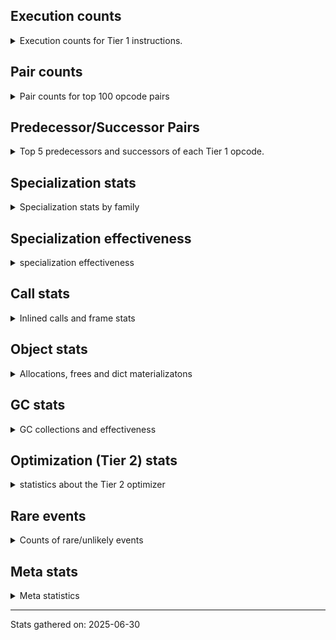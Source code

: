 ## Execution counts

<details>
<summary> Execution counts for Tier 1 instructions. </summary>


The "miss ratio" column shows the percentage of times the instruction
executed that it deoptimized. When this happens, the base unspecialized
instruction is not counted.

<table>
<thead>
<tr>
<th align="left">Name</th>
<th align="right">Base Count</th>
<th align="right">Head Count</th>
<th align="right">Change</th>
</tr>
</thead>
<tbody>
<tr>
<td align="left">TO_BOOL_INT</td>
<td align="right">3,579,009</td>
<td align="right">538,403</td>
<td align="right">-85.0%</td>
</tr>
<tr>
<td align="left">BINARY_OP</td>
<td align="right">562,785</td>
<td align="right">89,096</td>
<td align="right">-84.2%</td>
</tr>
<tr>
<td align="left">BINARY_OP_SUBSCR_STR_INT</td>
<td align="right">11,314,422</td>
<td align="right">1,963,794</td>
<td align="right">-82.6%</td>
</tr>
<tr>
<td align="left">EXTENDED_ARG</td>
<td align="right">8,202,285</td>
<td align="right">1,590,687</td>
<td align="right">-80.6%</td>
</tr>
<tr>
<td align="left">SWAP</td>
<td align="right">12,170,340</td>
<td align="right">2,391,680</td>
<td align="right">-80.3%</td>
</tr>
<tr>
<td align="left">TO_BOOL_STR</td>
<td align="right">7,620,741</td>
<td align="right">1,553,143</td>
<td align="right">-79.6%</td>
</tr>
<tr>
<td align="left">CALL_METHOD_DESCRIPTOR_FAST</td>
<td align="right">6,936,720</td>
<td align="right">1,427,427</td>
<td align="right">-79.4%</td>
</tr>
<tr>
<td align="left">COPY</td>
<td align="right">12,817,350</td>
<td align="right">2,715,106</td>
<td align="right">-78.8%</td>
</tr>
<tr>
<td align="left">BINARY_OP_ADD_INT</td>
<td align="right">13,066,977</td>
<td align="right">2,839,805</td>
<td align="right">-78.3%</td>
</tr>
<tr>
<td align="left">COMPARE_OP_INT</td>
<td align="right">13,607,391</td>
<td align="right">3,102,784</td>
<td align="right">-77.2%</td>
</tr>
<tr>
<td align="left">STORE_ATTR_SLOT</td>
<td align="right">39,043,217</td>
<td align="right">8,997,926</td>
<td align="right">-77.0%</td>
</tr>
<tr>
<td align="left">BINARY_OP_SUBTRACT_INT</td>
<td align="right">7,026,873</td>
<td align="right">1,666,503</td>
<td align="right">-76.3%</td>
</tr>
<tr>
<td align="left">CALL_PY_GENERAL</td>
<td align="right">7,485,183</td>
<td align="right">1,895,436</td>
<td align="right">-74.7%</td>
</tr>
<tr>
<td align="left">FOR_ITER</td>
<td align="right">6,431,994</td>
<td align="right">1,700,221</td>
<td align="right">-73.6%</td>
</tr>
<tr>
<td align="left">LOAD_ATTR_SLOT</td>
<td align="right">114,919,087</td>
<td align="right">31,508,887</td>
<td align="right">-72.6%</td>
</tr>
<tr>
<td align="left">LOAD_FAST_BORROW</td>
<td align="right">216,352,308</td>
<td align="right">64,345,225</td>
<td align="right">-70.3%</td>
</tr>
<tr>
<td align="left">LOAD_ATTR_NONDESCRIPTOR_NO_DICT</td>
<td align="right">10,138,443</td>
<td align="right">3,175,587</td>
<td align="right">-68.7%</td>
</tr>
<tr>
<td align="left">POP_TOP</td>
<td align="right">10,242,024</td>
<td align="right">3,273,969</td>
<td align="right">-68.0%</td>
</tr>
<tr>
<td align="left">TO_BOOL_BOOL</td>
<td align="right">11,064,383</td>
<td align="right">3,711,428</td>
<td align="right">-66.5%</td>
</tr>
<tr>
<td align="left">NOP</td>
<td align="right">4,570,089</td>
<td align="right">1,541,501</td>
<td align="right">-66.3%</td>
</tr>
<tr>
<td align="left">CALL_LIST_APPEND</td>
<td align="right">1,191,561</td>
<td align="right">402,587</td>
<td align="right">-66.2%</td>
</tr>
<tr>
<td align="left">POP_JUMP_IF_FALSE</td>
<td align="right">47,104,854</td>
<td align="right">16,033,503</td>
<td align="right">-66.0%</td>
</tr>
<tr>
<td align="left">UNPACK_SEQUENCE_TWO_TUPLE</td>
<td align="right">3,804,219</td>
<td align="right">1,306,335</td>
<td align="right">-65.7%</td>
</tr>
<tr>
<td align="left">STORE_FAST_STORE_FAST</td>
<td align="right">3,804,324</td>
<td align="right">1,306,440</td>
<td align="right">-65.7%</td>
</tr>
<tr>
<td align="left">LOAD_SMALL_INT</td>
<td align="right">12,702,828</td>
<td align="right">4,496,829</td>
<td align="right">-64.6%</td>
</tr>
<tr>
<td align="left">POP_JUMP_IF_TRUE</td>
<td align="right">19,901,769</td>
<td align="right">7,100,318</td>
<td align="right">-64.3%</td>
</tr>
<tr>
<td align="left">CALL_ISINSTANCE</td>
<td align="right">2,653,350</td>
<td align="right">956,933</td>
<td align="right">-63.9%</td>
</tr>
<tr>
<td align="left">COMPARE_OP</td>
<td align="right">9,370,277</td>
<td align="right">3,402,026</td>
<td align="right">-63.7%</td>
</tr>
<tr>
<td align="left">LOAD_ATTR_METHOD_NO_DICT</td>
<td align="right">31,686,198</td>
<td align="right">11,614,869</td>
<td align="right">-63.3%</td>
</tr>
<tr>
<td align="left">CONTAINS_OP_DICT</td>
<td align="right">6,463,493</td>
<td align="right">2,439,319</td>
<td align="right">-62.3%</td>
</tr>
<tr>
<td align="left">LOAD_ATTR</td>
<td align="right">10,547,080</td>
<td align="right">4,005,889</td>
<td align="right">-62.0%</td>
</tr>
<tr>
<td align="left">STORE_FAST</td>
<td align="right">21,569,097</td>
<td align="right">8,289,278</td>
<td align="right">-61.6%</td>
</tr>
<tr>
<td align="left">LOAD_GLOBAL_MODULE</td>
<td align="right">15,333,147</td>
<td align="right">6,018,323</td>
<td align="right">-60.7%</td>
</tr>
<tr>
<td align="left">TO_BOOL_ALWAYS_TRUE</td>
<td align="right">10,198,306</td>
<td align="right">4,008,643</td>
<td align="right">-60.7%</td>
</tr>
<tr>
<td align="left">LOAD_CONST</td>
<td align="right">23,268,618</td>
<td align="right">9,585,763</td>
<td align="right">-58.8%</td>
</tr>
<tr>
<td align="left">LOAD_FAST_BORROW_LOAD_FAST_BORROW</td>
<td align="right">13,820,901</td>
<td align="right">5,731,606</td>
<td align="right">-58.5%</td>
</tr>
<tr>
<td align="left">LOAD_GLOBAL_BUILTIN</td>
<td align="right">7,935,591</td>
<td align="right">3,454,918</td>
<td align="right">-56.5%</td>
</tr>
<tr>
<td align="left">RESUME_CHECK</td>
<td align="right">30,931,866</td>
<td align="right">13,473,085</td>
<td align="right">-56.4%</td>
</tr>
<tr>
<td align="left">LOAD_FAST</td>
<td align="right">4,578,348</td>
<td align="right">2,018,520</td>
<td align="right">-55.9%</td>
</tr>
<tr>
<td align="left">RETURN_VALUE</td>
<td align="right">31,499,202</td>
<td align="right">13,892,878</td>
<td align="right">-55.9%</td>
</tr>
<tr>
<td align="left">GET_ITER</td>
<td align="right">2,473,449</td>
<td align="right">1,100,689</td>
<td align="right">-55.5%</td>
</tr>
<tr>
<td align="left">CALL_METHOD_DESCRIPTOR_NOARGS</td>
<td align="right">2,956,428</td>
<td align="right">1,342,004</td>
<td align="right">-54.6%</td>
</tr>
<tr>
<td align="left">BINARY_OP_SUBSCR_DICT</td>
<td align="right">769,734</td>
<td align="right">353,359</td>
<td align="right">-54.1%</td>
</tr>
<tr>
<td align="left">TO_BOOL_LIST</td>
<td align="right">23,889</td>
<td align="right">11,381</td>
<td align="right">-52.4%</td>
</tr>
<tr>
<td align="left">COMPARE_OP_STR</td>
<td align="right">1,265,166</td>
<td align="right">609,969</td>
<td align="right">-51.8%</td>
</tr>
<tr>
<td align="left">LOAD_ATTR_NONDESCRIPTOR_WITH_VALUES</td>
<td align="right">1,197,598</td>
<td align="right">582,890</td>
<td align="right">-51.3%</td>
</tr>
<tr>
<td align="left">BINARY_OP_INPLACE_ADD_UNICODE</td>
<td align="right">630,588</td>
<td align="right">308,097</td>
<td align="right">-51.1%</td>
</tr>
<tr>
<td align="left">CALL_PY_EXACT_ARGS</td>
<td align="right">16,579,370</td>
<td align="right">8,143,457</td>
<td align="right">-50.9%</td>
</tr>
<tr>
<td align="left">BINARY_OP_ADD_FLOAT</td>
<td align="right">4,071</td>
<td align="right">2,023</td>
<td align="right">-50.3%</td>
</tr>
<tr>
<td align="left">BINARY_OP_SUBTRACT_FLOAT</td>
<td align="right">4,074</td>
<td align="right">2,026</td>
<td align="right">-50.3%</td>
</tr>
<tr>
<td align="left">STORE_SUBSCR_DICT</td>
<td align="right">4,074</td>
<td align="right">2,026</td>
<td align="right">-50.3%</td>
</tr>
<tr>
<td align="left">LOAD_ATTR_CLASS_WITH_METACLASS_CHECK</td>
<td align="right">20,391</td>
<td align="right">10,151</td>
<td align="right">-50.2%</td>
</tr>
<tr>
<td align="left">BINARY_OP_SUBSCR_GETITEM</td>
<td align="right">8,169</td>
<td align="right">4,073</td>
<td align="right">-50.1%</td>
</tr>
<tr>
<td align="left">POP_ITER</td>
<td align="right">1,912,503</td>
<td align="right">954,387</td>
<td align="right">-50.1%</td>
</tr>
<tr>
<td align="left">CALL_BOUND_METHOD_EXACT_ARGS</td>
<td align="right">537,069</td>
<td align="right">268,065</td>
<td align="right">-50.1%</td>
</tr>
<tr>
<td align="left">CALL_STR_1</td>
<td align="right">28,623</td>
<td align="right">14,287</td>
<td align="right">-50.1%</td>
</tr>
<tr>
<td align="left">CALL_BUILTIN_FAST</td>
<td align="right">16,359</td>
<td align="right">8,167</td>
<td align="right">-50.1%</td>
</tr>
<tr>
<td align="left">CALL_KW_PY</td>
<td align="right">384,531</td>
<td align="right">192,019</td>
<td align="right">-50.1%</td>
</tr>
<tr>
<td align="left">LOAD_ATTR_MODULE</td>
<td align="right">851,142</td>
<td align="right">425,156</td>
<td align="right">-50.0%</td>
</tr>
<tr>
<td align="left">CALL_BUILTIN_CLASS</td>
<td align="right">24,555</td>
<td align="right">12,266</td>
<td align="right">-50.0%</td>
</tr>
<tr>
<td align="left">FOR_ITER_LIST</td>
<td align="right">147,336</td>
<td align="right">73,608</td>
<td align="right">-50.0%</td>
</tr>
<tr>
<td align="left">CALL_KW_NON_PY</td>
<td align="right">257,859</td>
<td align="right">128,835</td>
<td align="right">-50.0%</td>
</tr>
<tr>
<td align="left">CALL_LEN</td>
<td align="right">630,441</td>
<td align="right">315,049</td>
<td align="right">-50.0%</td>
</tr>
<tr>
<td align="left">CALL_TYPE_1</td>
<td align="right">483,168</td>
<td align="right">241,504</td>
<td align="right">-50.0%</td>
</tr>
<tr>
<td align="left">LOAD_ATTR_PROPERTY</td>
<td align="right">1,494,570</td>
<td align="right">747,050</td>
<td align="right">-50.0%</td>
</tr>
<tr>
<td align="left">BINARY_OP_SUBSCR_LIST_INT</td>
<td align="right">1,732,335</td>
<td align="right">865,904</td>
<td align="right">-50.0%</td>
</tr>
<tr>
<td align="left">EXIT_INIT_CHECK</td>
<td align="right">565,089</td>
<td align="right">282,465</td>
<td align="right">-50.0%</td>
</tr>
<tr>
<td align="left">CALL_ALLOC_AND_ENTER_INIT</td>
<td align="right">565,089</td>
<td align="right">282,465</td>
<td align="right">-50.0%</td>
</tr>
<tr>
<td align="left">CALL_BUILTIN_FAST_WITH_KEYWORDS</td>
<td align="right">565,089</td>
<td align="right">282,465</td>
<td align="right">-50.0%</td>
</tr>
<tr>
<td align="left">CALL_BUILTIN_O</td>
<td align="right">2,743,650</td>
<td align="right">1,371,490</td>
<td align="right">-50.0%</td>
</tr>
<tr>
<td align="left">BINARY_SLICE</td>
<td align="right">1,429,155</td>
<td align="right">714,403</td>
<td align="right">-50.0%</td>
</tr>
<tr>
<td align="left">POP_JUMP_IF_NONE</td>
<td align="right">520,065</td>
<td align="right">259,969</td>
<td align="right">-50.0%</td>
</tr>
<tr>
<td align="left">BUILD_MAP</td>
<td align="right">421,785</td>
<td align="right">210,841</td>
<td align="right">-50.0%</td>
</tr>
<tr>
<td align="left">DICT_MERGE</td>
<td align="right">405,405</td>
<td align="right">202,653</td>
<td align="right">-50.0%</td>
</tr>
<tr>
<td align="left">UNARY_NOT</td>
<td align="right">24,570</td>
<td align="right">12,282</td>
<td align="right">-50.0%</td>
</tr>
<tr>
<td align="left">LOAD_FAST_CHECK</td>
<td align="right">24,570</td>
<td align="right">12,282</td>
<td align="right">-50.0%</td>
</tr>
<tr>
<td align="left">CHECK_EXC_MATCH</td>
<td align="right">12,285</td>
<td align="right">6,141</td>
<td align="right">-50.0%</td>
</tr>
<tr>
<td align="left">POP_EXCEPT</td>
<td align="right">12,285</td>
<td align="right">6,141</td>
<td align="right">-50.0%</td>
</tr>
<tr>
<td align="left">PUSH_EXC_INFO</td>
<td align="right">12,285</td>
<td align="right">6,141</td>
<td align="right">-50.0%</td>
</tr>
<tr>
<td align="left">DICT_UPDATE</td>
<td align="right">4,095</td>
<td align="right">2,047</td>
<td align="right">-50.0%</td>
</tr>
<tr>
<td align="left">INTERPRETER_EXIT</td>
<td align="right">3,882,207</td>
<td align="right">1,940,703</td>
<td align="right">-50.0%</td>
</tr>
<tr>
<td align="left">JUMP_FORWARD</td>
<td align="right">1,355,514</td>
<td align="right">677,625</td>
<td align="right">-50.0%</td>
</tr>
<tr>
<td align="left">TO_BOOL_NONE</td>
<td align="right">8,601,776</td>
<td align="right">4,300,065</td>
<td align="right">-50.0%</td>
</tr>
<tr>
<td align="left">LOAD_DEREF</td>
<td align="right">1,973,928</td>
<td align="right">986,790</td>
<td align="right">-50.0%</td>
</tr>
<tr>
<td align="left">LOAD_ATTR_INSTANCE_VALUE</td>
<td align="right">2,768,433</td>
<td align="right">1,383,981</td>
<td align="right">-50.0%</td>
</tr>
<tr>
<td align="left">LOAD_ATTR_METHOD_WITH_VALUES</td>
<td align="right">685,988</td>
<td align="right">342,945</td>
<td align="right">-50.0%</td>
</tr>
<tr>
<td align="left">POP_JUMP_IF_NOT_NONE</td>
<td align="right">638,889</td>
<td align="right">319,400</td>
<td align="right">-50.0%</td>
</tr>
<tr>
<td align="left">BUILD_LIST</td>
<td align="right">552,894</td>
<td align="right">276,413</td>
<td align="right">-50.0%</td>
</tr>
<tr>
<td align="left">BUILD_TUPLE</td>
<td align="right">1,064,838</td>
<td align="right">532,356</td>
<td align="right">-50.0%</td>
</tr>
<tr>
<td align="left">CONTAINS_OP_SET</td>
<td align="right">1,128,323</td>
<td align="right">564,099</td>
<td align="right">-50.0%</td>
</tr>
<tr>
<td align="left">MAKE_CELL</td>
<td align="right">335,859</td>
<td align="right">167,922</td>
<td align="right">-50.0%</td>
</tr>
<tr>
<td align="left">IS_OP</td>
<td align="right">241,674</td>
<td align="right">120,841</td>
<td align="right">-50.0%</td>
</tr>
<tr>
<td align="left">PUSH_NULL</td>
<td align="right">1,613,913</td>
<td align="right">806,994</td>
<td align="right">-50.0%</td>
</tr>
<tr>
<td align="left">CALL_FUNCTION_EX</td>
<td align="right">405,543</td>
<td align="right">202,789</td>
<td align="right">-50.0%</td>
</tr>
<tr>
<td align="left">STORE_DEREF</td>
<td align="right">69,684</td>
<td align="right">34,867</td>
<td align="right">-50.0%</td>
</tr>
<tr>
<td align="left">COPY_FREE_VARS</td>
<td align="right">32,829</td>
<td align="right">16,444</td>
<td align="right">-49.9%</td>
</tr>
<tr>
<td align="left">CALL_NON_PY_GENERAL</td>
<td align="right">12,366</td>
<td align="right">6,219</td>
<td align="right">-49.7%</td>
</tr>
<tr>
<td align="left">MAKE_FUNCTION</td>
<td align="right">8,259</td>
<td align="right">4,162</td>
<td align="right">-49.6%</td>
</tr>
<tr>
<td align="left">SET_FUNCTION_ATTRIBUTE</td>
<td align="right">8,259</td>
<td align="right">4,162</td>
<td align="right">-49.6%</td>
</tr>
<tr>
<td align="left">FOR_ITER_RANGE</td>
<td align="right">4,143</td>
<td align="right">2,094</td>
<td align="right">-49.5%</td>
</tr>
<tr>
<td align="left">CONTAINS_OP</td>
<td align="right">37,760</td>
<td align="right">19,286</td>
<td align="right">-48.9%</td>
</tr>
<tr>
<td align="left">CALL_BOUND_METHOD_GENERAL</td>
<td align="right">7,355</td>
<td align="right">4,160</td>
<td align="right">-43.4%</td>
</tr>
<tr>
<td align="left">TO_BOOL</td>
<td align="right">10,906</td>
<td align="right">8,836</td>
<td align="right">-19.0%</td>
</tr>
<tr>
<td align="left">BINARY_OP_SUBSCR_TUPLE_INT</td>
<td align="right">48</td>
<td align="right">47</td>
<td align="right">-2.1%</td>
</tr>
<tr>
<td align="left">CALL_METHOD_DESCRIPTOR_O</td>
<td align="right">48</td>
<td align="right">47</td>
<td align="right">-2.1%</td>
</tr>
<tr>
<td align="left">CALL_INTRINSIC_1</td>
<td align="right">69</td>
<td align="right">68</td>
<td align="right">-1.4%</td>
</tr>
<tr>
<td align="left">LIST_EXTEND</td>
<td align="right">69</td>
<td align="right">68</td>
<td align="right">-1.4%</td>
</tr>
<tr>
<td align="left">LOAD_FAST_LOAD_FAST</td>
<td align="right">69</td>
<td align="right">68</td>
<td align="right">-1.4%</td>
</tr>
<tr>
<td align="left">JUMP_BACKWARD_NO_JIT</td>
<td align="right">10,131,099</td>
<td align="right"></td>
<td align="right"></td>
</tr>
<tr>
<td align="left">CALL</td>
<td align="right">11,844</td>
<td align="right">11,844</td>
<td align="right">0.0%</td>
</tr>
<tr>
<td align="left">LOAD_GLOBAL</td>
<td align="right">7,014</td>
<td align="right">7,014</td>
<td align="right">0.0%</td>
</tr>
<tr>
<td align="left">RESUME</td>
<td align="right">2,247</td>
<td align="right">2,247</td>
<td align="right">0.0%</td>
</tr>
<tr>
<td align="left">STORE_ATTR</td>
<td align="right">1,806</td>
<td align="right">1,806</td>
<td align="right">0.0%</td>
</tr>
<tr>
<td align="left">CALL_KW</td>
<td align="right">1,050</td>
<td align="right">1,050</td>
<td align="right">0.0%</td>
</tr>
<tr>
<td align="left">JUMP_BACKWARD</td>
<td align="right">483</td>
<td align="right">483</td>
<td align="right">0.0%</td>
</tr>
<tr>
<td align="left">UNPACK_SEQUENCE</td>
<td align="right">210</td>
<td align="right">210</td>
<td align="right">0.0%</td>
</tr>
<tr>
<td align="left">STORE_SUBSCR</td>
<td align="right">42</td>
<td align="right">42</td>
<td align="right">0.0%</td>
</tr>
<tr>
<td align="left">JUMP_BACKWARD_JIT</td>
<td align="right"></td>
<td align="right">1,556,332</td>
<td align="right"></td>
</tr>
<tr>
<td align="left">ENTER_EXECUTOR</td>
<td align="right"></td>
<td align="right">1,416,730</td>
<td align="right"></td>
</tr>
<tr>
<td align="left">NOT_TAKEN</td>
<td align="right"></td>
<td align="right">118,860</td>
<td align="right"></td>
</tr>
</tbody>
</table>


</details>

## Pair counts

<details>
<summary> Pair counts for top 100 opcode pairs </summary>


Pairs of specialized operations that deoptimize and are then followed by
the corresponding unspecialized instruction are not counted as pairs.

Not included in comparative output.


</details>

## Predecessor/Successor Pairs

<details>
<summary> Top 5 predecessors and successors of each Tier 1 opcode. </summary>


This does not include the unspecialized instructions that occur after a
specialized instruction deoptimizes.

Not included in comparative output.


</details>

## Specialization stats

<details>
<summary> Specialization stats by family </summary>

### BINARY_OP

<details>
<summary> specialization stats for BINARY_OP family </summary>

<table>
<thead>
<tr>
<th align="left">Kind</th>
<th align="right">Base Count</th>
<th align="right">Base Ratio</th>
<th align="right">Head Count</th>
<th align="right">Head Ratio</th>
<th align="right">Change</th>
</tr>
</thead>
<tbody>
<tr>
<td align="left">
deferred
<details>
<summary>ⓘ</summary>

Lists the number of "deferred" (i.e. not specialized) instructions executed.
</details>
</td>
<td align="right">561,732</td>
<td align="right">1.5%</td>
<td align="right">88,150</td>
<td align="right">1.0%</td>
<td align="right">-84.3%</td>
</tr>
<tr>
<td align="left">
hit
<details>
<summary>ⓘ</summary>

Specialized instructions that complete.
</details>
</td>
<td align="right">36,264,542</td>
<td align="right">98.4%</td>
<td align="right">8,858,994</td>
<td align="right">98.9%</td>
<td align="right">-75.6%</td>
</tr>
<tr>
<td align="left">
miss
<details>
<summary>ⓘ</summary>

Specialized instructions that deopt.
</details>
</td>
<td align="right">12,565</td>
<td align="right">0.0%</td>
<td align="right">6,293</td>
<td align="right">0.1%</td>
<td align="right">-49.9%</td>
</tr>
</tbody>
</table>

<table>
<thead>
<tr>
<th align="left">Success</th>
<th align="right">Base Count</th>
<th align="right">Base Ratio</th>
<th align="right">Head Count</th>
<th align="right">Head Ratio</th>
<th align="right">Change</th>
</tr>
</thead>
<tbody>
<tr>
<td align="left">Failure</td>
<td align="right">339</td>
<td align="right">26.3%</td>
<td align="right">232</td>
<td align="right">22.0%</td>
<td align="right">-31.6%</td>
</tr>
<tr>
<td align="left">Success</td>
<td align="right">948</td>
<td align="right">73.7%</td>
<td align="right">821</td>
<td align="right">78.0%</td>
<td align="right">-13.4%</td>
</tr>
</tbody>
</table>

<table>
<thead>
<tr>
<th align="left">Failure kind</th>
<th align="right">Base Count</th>
<th align="right">Base Ratio</th>
<th align="right">Head Count</th>
<th align="right">Head Ratio</th>
<th align="right">Change</th>
</tr>
</thead>
<tbody>
<tr>
<td align="left">out of range</td>
<td align="right">338</td>
<td align="right">99.7%</td>
<td align="right">231</td>
<td align="right">99.6%</td>
<td align="right">-31.7%</td>
</tr>
<tr>
<td align="left">add different types</td>
<td align="right">1</td>
<td align="right">0.3%</td>
<td align="right">1</td>
<td align="right">0.4%</td>
<td align="right">0.0%</td>
</tr>
</tbody>
</table>


</details>

### BINARY_SLICE

<details>
<summary> specialization stats for BINARY_SLICE family </summary>

<table>
<thead>
<tr>
<th align="left">Kind</th>
<th align="right">Base Count</th>
<th align="right">Base Ratio</th>
<th align="right">Head Count</th>
<th align="right">Head Ratio</th>
<th align="right">Change</th>
</tr>
</thead>
<tbody>
<tr>
<td align="left">
deferred
<details>
<summary>ⓘ</summary>

Lists the number of "deferred" (i.e. not specialized) instructions executed.
</details>
</td>
<td align="right">1,429,155</td>
<td align="right">100.0%</td>
<td align="right">714,403</td>
<td align="right">100.0%</td>
<td align="right">-50.0%</td>
</tr>
</tbody>
</table>


</details>

### CALL

<details>
<summary> specialization stats for CALL family </summary>

<table>
<thead>
<tr>
<th align="left">Kind</th>
<th align="right">Base Count</th>
<th align="right">Base Ratio</th>
<th align="right">Head Count</th>
<th align="right">Head Ratio</th>
<th align="right">Change</th>
</tr>
</thead>
<tbody>
<tr>
<td align="left">
hit
<details>
<summary>ⓘ</summary>

Specialized instructions that complete.
</details>
</td>
<td align="right">35,666,387</td>
<td align="right">97.8%</td>
<td align="right">14,946,690</td>
<td align="right">97.4%</td>
<td align="right">-58.1%</td>
</tr>
<tr>
<td align="left">
miss
<details>
<summary>ⓘ</summary>

Specialized instructions that deopt.
</details>
</td>
<td align="right">774,740</td>
<td align="right">2.1%</td>
<td align="right">386,616</td>
<td align="right">2.5%</td>
<td align="right">-50.1%</td>
</tr>
<tr>
<td align="left">
deferred
<details>
<summary>ⓘ</summary>

Lists the number of "deferred" (i.e. not specialized) instructions executed.
</details>
</td>
<td align="right">766,075</td>
<td align="right">2.1%</td>
<td align="right">385,287</td>
<td align="right">2.5%</td>
<td align="right">-49.7%</td>
</tr>
</tbody>
</table>

<table>
<thead>
<tr>
<th align="left">Success</th>
<th align="right">Base Count</th>
<th align="right">Base Ratio</th>
<th align="right">Head Count</th>
<th align="right">Head Ratio</th>
<th align="right">Change</th>
</tr>
</thead>
<tbody>
<tr>
<td align="left">Success</td>
<td align="right">20,509</td>
<td align="right">100.0%</td>
<td align="right">13,173</td>
<td align="right">100.0%</td>
<td align="right">-35.8%</td>
</tr>
<tr>
<td align="left">Failure</td>
<td align="right">0</td>
<td align="right">0.0%</td>
<td align="right">0</td>
<td align="right">0.0%</td>
<td align="right"></td>
</tr>
</tbody>
</table>


</details>

### CALL_KW

<details>
<summary> specialization stats for CALL_KW family </summary>

<table>
<thead>
<tr>
<th align="left">Kind</th>
<th align="right">Base Count</th>
<th align="right">Base Ratio</th>
<th align="right">Head Count</th>
<th align="right">Head Ratio</th>
<th align="right">Change</th>
</tr>
</thead>
<tbody>
<tr>
<td align="left">
deferred
<details>
<summary>ⓘ</summary>

Lists the number of "deferred" (i.e. not specialized) instructions executed.
</details>
</td>
<td align="right">525</td>
<td align="right">50.0%</td>
<td align="right">525</td>
<td align="right">50.0%</td>
<td align="right">0.0%</td>
</tr>
</tbody>
</table>

<table>
<thead>
<tr>
<th align="left">Success</th>
<th align="right">Base Count</th>
<th align="right">Base Ratio</th>
<th align="right">Head Count</th>
<th align="right">Head Ratio</th>
<th align="right">Change</th>
</tr>
</thead>
<tbody>
<tr>
<td align="left">Success</td>
<td align="right">525</td>
<td align="right">100.0%</td>
<td align="right">525</td>
<td align="right">100.0%</td>
<td align="right">0.0%</td>
</tr>
<tr>
<td align="left">Failure</td>
<td align="right">0</td>
<td align="right">0.0%</td>
<td align="right">0</td>
<td align="right">0.0%</td>
<td align="right"></td>
</tr>
</tbody>
</table>


</details>

### COMPARE_OP

<details>
<summary> specialization stats for COMPARE_OP family </summary>

<table>
<thead>
<tr>
<th align="left">Kind</th>
<th align="right">Base Count</th>
<th align="right">Base Ratio</th>
<th align="right">Head Count</th>
<th align="right">Head Ratio</th>
<th align="right">Change</th>
</tr>
</thead>
<tbody>
<tr>
<td align="left">
hit
<details>
<summary>ⓘ</summary>

Specialized instructions that complete.
</details>
</td>
<td align="right">14,872,557</td>
<td align="right">61.3%</td>
<td align="right">3,712,753</td>
<td align="right">52.2%</td>
<td align="right">-75.0%</td>
</tr>
<tr>
<td align="left">
deferred
<details>
<summary>ⓘ</summary>

Lists the number of "deferred" (i.e. not specialized) instructions executed.
</details>
</td>
<td align="right">9,365,748</td>
<td align="right">38.6%</td>
<td align="right">3,398,970</td>
<td align="right">47.8%</td>
<td align="right">-63.7%</td>
</tr>
</tbody>
</table>

<table>
<thead>
<tr>
<th align="left">Success</th>
<th align="right">Base Count</th>
<th align="right">Base Ratio</th>
<th align="right">Head Count</th>
<th align="right">Head Ratio</th>
<th align="right">Change</th>
</tr>
</thead>
<tbody>
<tr>
<td align="left">Failure</td>
<td align="right">4,046</td>
<td align="right">89.3%</td>
<td align="right">2,573</td>
<td align="right">84.2%</td>
<td align="right">-36.4%</td>
</tr>
<tr>
<td align="left">Success</td>
<td align="right">483</td>
<td align="right">10.7%</td>
<td align="right">483</td>
<td align="right">15.8%</td>
<td align="right">0.0%</td>
</tr>
</tbody>
</table>

<table>
<thead>
<tr>
<th align="left">Failure kind</th>
<th align="right">Base Count</th>
<th align="right">Base Ratio</th>
<th align="right">Head Count</th>
<th align="right">Head Ratio</th>
<th align="right">Change</th>
</tr>
</thead>
<tbody>
<tr>
<td align="left">baseobject</td>
<td align="right">3,729</td>
<td align="right">92.2%</td>
<td align="right">2,320</td>
<td align="right">90.2%</td>
<td align="right">-37.8%</td>
</tr>
<tr>
<td align="left">different types</td>
<td align="right">317</td>
<td align="right">7.8%</td>
<td align="right">253</td>
<td align="right">9.8%</td>
<td align="right">-20.2%</td>
</tr>
</tbody>
</table>


</details>

### CONTAINS_OP

<details>
<summary> specialization stats for CONTAINS_OP family </summary>

<table>
<thead>
<tr>
<th align="left">Kind</th>
<th align="right">Base Count</th>
<th align="right">Base Ratio</th>
<th align="right">Head Count</th>
<th align="right">Head Ratio</th>
<th align="right">Change</th>
</tr>
</thead>
<tbody>
<tr>
<td align="left">
hit
<details>
<summary>ⓘ</summary>

Specialized instructions that complete.
</details>
</td>
<td align="right">6,940,955</td>
<td align="right">91.0%</td>
<td align="right">2,678,189</td>
<td align="right">88.6%</td>
<td align="right">-61.4%</td>
</tr>
<tr>
<td align="left">
miss
<details>
<summary>ⓘ</summary>

Specialized instructions that deopt.
</details>
</td>
<td align="right">650,861</td>
<td align="right">8.5%</td>
<td align="right">325,229</td>
<td align="right">10.8%</td>
<td align="right">-50.0%</td>
</tr>
<tr>
<td align="left">
deferred
<details>
<summary>ⓘ</summary>

Lists the number of "deferred" (i.e. not specialized) instructions executed.
</details>
</td>
<td align="right">37,149</td>
<td align="right">0.5%</td>
<td align="right">18,717</td>
<td align="right">0.6%</td>
<td align="right">-49.6%</td>
</tr>
</tbody>
</table>

<table>
<thead>
<tr>
<th align="left">Success</th>
<th align="right">Base Count</th>
<th align="right">Base Ratio</th>
<th align="right">Head Count</th>
<th align="right">Head Ratio</th>
<th align="right">Change</th>
</tr>
</thead>
<tbody>
<tr>
<td align="left">Success</td>
<td align="right">12,559</td>
<td align="right">97.5%</td>
<td align="right">6,415</td>
<td align="right">95.9%</td>
<td align="right">-48.9%</td>
</tr>
<tr>
<td align="left">Failure</td>
<td align="right">317</td>
<td align="right">2.5%</td>
<td align="right">275</td>
<td align="right">4.1%</td>
<td align="right">-13.2%</td>
</tr>
</tbody>
</table>

<table>
<thead>
<tr>
<th align="left">Failure kind</th>
<th align="right">Base Count</th>
<th align="right">Base Ratio</th>
<th align="right">Head Count</th>
<th align="right">Head Ratio</th>
<th align="right">Change</th>
</tr>
</thead>
<tbody>
<tr>
<td align="left">tuple</td>
<td align="right">127</td>
<td align="right">40.1%</td>
<td align="right">106</td>
<td align="right">38.5%</td>
<td align="right">-16.5%</td>
</tr>
<tr>
<td align="left">list</td>
<td align="right">190</td>
<td align="right">59.9%</td>
<td align="right">169</td>
<td align="right">61.5%</td>
<td align="right">-11.1%</td>
</tr>
</tbody>
</table>


</details>

### FOR_ITER

<details>
<summary> specialization stats for FOR_ITER family </summary>

<table>
<thead>
<tr>
<th align="left">Kind</th>
<th align="right">Base Count</th>
<th align="right">Base Ratio</th>
<th align="right">Head Count</th>
<th align="right">Head Ratio</th>
<th align="right">Change</th>
</tr>
</thead>
<tbody>
<tr>
<td align="left">
deferred
<details>
<summary>ⓘ</summary>

Lists the number of "deferred" (i.e. not specialized) instructions executed.
</details>
</td>
<td align="right">6,429,324</td>
<td align="right">97.7%</td>
<td align="right">1,698,705</td>
<td align="right">95.7%</td>
<td align="right">-73.6%</td>
</tr>
<tr>
<td align="left">
hit
<details>
<summary>ⓘ</summary>

Specialized instructions that complete.
</details>
</td>
<td align="right">151,479</td>
<td align="right">2.3%</td>
<td align="right">75,702</td>
<td align="right">4.3%</td>
<td align="right">-50.0%</td>
</tr>
</tbody>
</table>

<table>
<thead>
<tr>
<th align="left">Success</th>
<th align="right">Base Count</th>
<th align="right">Base Ratio</th>
<th align="right">Head Count</th>
<th align="right">Head Ratio</th>
<th align="right">Change</th>
</tr>
</thead>
<tbody>
<tr>
<td align="left">Failure</td>
<td align="right">2,565</td>
<td align="right">96.1%</td>
<td align="right">1,411</td>
<td align="right">93.1%</td>
<td align="right">-45.0%</td>
</tr>
<tr>
<td align="left">Success</td>
<td align="right">105</td>
<td align="right">3.9%</td>
<td align="right">105</td>
<td align="right">6.9%</td>
<td align="right">0.0%</td>
</tr>
</tbody>
</table>

<table>
<thead>
<tr>
<th align="left">Failure kind</th>
<th align="right">Base Count</th>
<th align="right">Base Ratio</th>
<th align="right">Head Count</th>
<th align="right">Head Ratio</th>
<th align="right">Change</th>
</tr>
</thead>
<tbody>
<tr>
<td align="left">dict items</td>
<td align="right">1,167</td>
<td align="right">45.5%</td>
<td align="right">569</td>
<td align="right">40.3%</td>
<td align="right">-51.2%</td>
</tr>
<tr>
<td align="left">dict keys</td>
<td align="right">487</td>
<td align="right">19.0%</td>
<td align="right">273</td>
<td align="right">19.3%</td>
<td align="right">-43.9%</td>
</tr>
<tr>
<td align="left">ascii string</td>
<td align="right">551</td>
<td align="right">21.5%</td>
<td align="right">316</td>
<td align="right">22.4%</td>
<td align="right">-42.6%</td>
</tr>
<tr>
<td align="left">enumerate</td>
<td align="right">338</td>
<td align="right">13.2%</td>
<td align="right">231</td>
<td align="right">16.4%</td>
<td align="right">-31.7%</td>
</tr>
<tr>
<td align="left">dict values</td>
<td align="right">22</td>
<td align="right">0.9%</td>
<td align="right">22</td>
<td align="right">1.6%</td>
<td align="right">0.0%</td>
</tr>
</tbody>
</table>


</details>

### GET_ITER

<details>
<summary> specialization stats for GET_ITER family </summary>

<table>
<thead>
<tr>
<th align="left">Failure kind</th>
<th align="right">Base Count</th>
<th align="right">Base Ratio</th>
<th align="right">Head Count</th>
<th align="right">Head Ratio</th>
<th align="right">Change</th>
</tr>
</thead>
<tbody>
<tr>
<td align="left">string</td>
<td align="right">1,003,275</td>
<td align="right">1,003,275 / 0 !!</td>
<td align="right">501,515</td>
<td align="right">501,515 / 0 !!</td>
<td align="right">-50.0%</td>
</tr>
<tr>
<td align="left">dict keys</td>
<td align="right">384,930</td>
<td align="right">384,930 / 0 !!</td>
<td align="right">192,418</td>
<td align="right">192,418 / 0 !!</td>
<td align="right">-50.0%</td>
</tr>
<tr>
<td align="left">list</td>
<td align="right">53,235</td>
<td align="right">53,235 / 0 !!</td>
<td align="right">26,611</td>
<td align="right">26,611 / 0 !!</td>
<td align="right">-50.0%</td>
</tr>
<tr>
<td align="left">enumerate</td>
<td align="right">4,095</td>
<td align="right">4,095 / 0 !!</td>
<td align="right">2,047</td>
<td align="right">2,047 / 0 !!</td>
<td align="right">-50.0%</td>
</tr>
<tr>
<td align="left">other</td>
<td align="right">1,027,914</td>
<td align="right">1,027,914 / 0 !!</td>
<td align="right">513,865</td>
<td align="right">513,865 / 0 !!</td>
<td align="right">-50.0%</td>
</tr>
</tbody>
</table>


</details>

### LOAD_ATTR

<details>
<summary> specialization stats for LOAD_ATTR family </summary>

<table>
<thead>
<tr>
<th align="left">Kind</th>
<th align="right">Base Count</th>
<th align="right">Base Ratio</th>
<th align="right">Head Count</th>
<th align="right">Head Ratio</th>
<th align="right">Change</th>
</tr>
</thead>
<tbody>
<tr>
<td align="left">
hit
<details>
<summary>ⓘ</summary>

Specialized instructions that complete.
</details>
</td>
<td align="right">161,194,306</td>
<td align="right">92.5%</td>
<td align="right">48,545,949</td>
<td align="right">90.2%</td>
<td align="right">-69.9%</td>
</tr>
<tr>
<td align="left">
deferred
<details>
<summary>ⓘ</summary>

Lists the number of "deferred" (i.e. not specialized) instructions executed.
</details>
</td>
<td align="right">10,517,268</td>
<td align="right">6.0%</td>
<td align="right">3,979,097</td>
<td align="right">7.4%</td>
<td align="right">-62.2%</td>
</tr>
<tr>
<td align="left">
miss
<details>
<summary>ⓘ</summary>

Specialized instructions that deopt.
</details>
</td>
<td align="right">2,567,544</td>
<td align="right">1.5%</td>
<td align="right">1,245,567</td>
<td align="right">2.3%</td>
<td align="right">-51.5%</td>
</tr>
</tbody>
</table>

<table>
<thead>
<tr>
<th align="left">Success</th>
<th align="right">Base Count</th>
<th align="right">Base Ratio</th>
<th align="right">Head Count</th>
<th align="right">Head Ratio</th>
<th align="right">Change</th>
</tr>
</thead>
<tbody>
<tr>
<td align="left">Success</td>
<td align="right">57,802</td>
<td align="right">73.9%</td>
<td align="right">32,883</td>
<td align="right">65.4%</td>
<td align="right">-43.1%</td>
</tr>
<tr>
<td align="left">Failure</td>
<td align="right">20,404</td>
<td align="right">26.1%</td>
<td align="right">17,384</td>
<td align="right">34.6%</td>
<td align="right">-14.8%</td>
</tr>
</tbody>
</table>

<table>
<thead>
<tr>
<th align="left">Failure kind</th>
<th align="right">Base Count</th>
<th align="right">Base Ratio</th>
<th align="right">Head Count</th>
<th align="right">Head Ratio</th>
<th align="right">Change</th>
</tr>
</thead>
<tbody>
<tr>
<td align="left">mutable class</td>
<td align="right">17,278</td>
<td align="right">84.7%</td>
<td align="right">14,657</td>
<td align="right">84.3%</td>
<td align="right">-15.2%</td>
</tr>
<tr>
<td align="left">class method obj</td>
<td align="right">443</td>
<td align="right">2.2%</td>
<td align="right">380</td>
<td align="right">2.2%</td>
<td align="right">-14.2%</td>
</tr>
<tr>
<td align="left">method</td>
<td align="right">2,661</td>
<td align="right">13.0%</td>
<td align="right">2,325</td>
<td align="right">13.4%</td>
<td align="right">-12.6%</td>
</tr>
</tbody>
</table>


</details>

### LOAD_GLOBAL

<details>
<summary> specialization stats for LOAD_GLOBAL family </summary>

<table>
<thead>
<tr>
<th align="left">Kind</th>
<th align="right">Base Count</th>
<th align="right">Base Ratio</th>
<th align="right">Head Count</th>
<th align="right">Head Ratio</th>
<th align="right">Change</th>
</tr>
</thead>
<tbody>
<tr>
<td align="left">
hit
<details>
<summary>ⓘ</summary>

Specialized instructions that complete.
</details>
</td>
<td align="right">23,264,286</td>
<td align="right">100.0%</td>
<td align="right">9,468,789</td>
<td align="right">99.9%</td>
<td align="right">-59.3%</td>
</tr>
<tr>
<td align="left">
deferred
<details>
<summary>ⓘ</summary>

Lists the number of "deferred" (i.e. not specialized) instructions executed.
</details>
</td>
<td align="right">3,507</td>
<td align="right">0.0%</td>
<td align="right">3,507</td>
<td align="right">0.0%</td>
<td align="right">0.0%</td>
</tr>
<tr>
<td align="left">
miss
<details>
<summary>ⓘ</summary>

Specialized instructions that deopt.
</details>
</td>
<td align="right">4,452</td>
<td align="right">0.0%</td>
<td align="right">4,452</td>
<td align="right">0.0%</td>
<td align="right">0.0%</td>
</tr>
</tbody>
</table>

<table>
<thead>
<tr>
<th align="left">Success</th>
<th align="right">Base Count</th>
<th align="right">Base Ratio</th>
<th align="right">Head Count</th>
<th align="right">Head Ratio</th>
<th align="right">Change</th>
</tr>
</thead>
<tbody>
<tr>
<td align="left">Success</td>
<td align="right">3,591</td>
<td align="right">100.0%</td>
<td align="right">3,591</td>
<td align="right">100.0%</td>
<td align="right">0.0%</td>
</tr>
<tr>
<td align="left">Failure</td>
<td align="right">0</td>
<td align="right">0.0%</td>
<td align="right">0</td>
<td align="right">0.0%</td>
<td align="right"></td>
</tr>
</tbody>
</table>


</details>

### STORE_ATTR

<details>
<summary> specialization stats for STORE_ATTR family </summary>

<table>
<thead>
<tr>
<th align="left">Kind</th>
<th align="right">Base Count</th>
<th align="right">Base Ratio</th>
<th align="right">Head Count</th>
<th align="right">Head Ratio</th>
<th align="right">Change</th>
</tr>
</thead>
<tbody>
<tr>
<td align="left">
hit
<details>
<summary>ⓘ</summary>

Specialized instructions that complete.
</details>
</td>
<td align="right">36,308,970</td>
<td align="right">93.0%</td>
<td align="right">7,702,689</td>
<td align="right">85.6%</td>
<td align="right">-78.8%</td>
</tr>
<tr>
<td align="left">
miss
<details>
<summary>ⓘ</summary>

Specialized instructions that deopt.
</details>
</td>
<td align="right">2,734,247</td>
<td align="right">7.0%</td>
<td align="right">1,295,237</td>
<td align="right">14.4%</td>
<td align="right">-52.6%</td>
</tr>
<tr>
<td align="left">
deferred
<details>
<summary>ⓘ</summary>

Lists the number of "deferred" (i.e. not specialized) instructions executed.
</details>
</td>
<td align="right">903</td>
<td align="right">0.0%</td>
<td align="right">903</td>
<td align="right">0.0%</td>
<td align="right">0.0%</td>
</tr>
</tbody>
</table>

<table>
<thead>
<tr>
<th align="left">Success</th>
<th align="right">Base Count</th>
<th align="right">Base Ratio</th>
<th align="right">Head Count</th>
<th align="right">Head Ratio</th>
<th align="right">Change</th>
</tr>
</thead>
<tbody>
<tr>
<td align="left">Success</td>
<td align="right">52,433</td>
<td align="right">100.0%</td>
<td align="right">25,326</td>
<td align="right">100.0%</td>
<td align="right">-51.7%</td>
</tr>
<tr>
<td align="left">Failure</td>
<td align="right">0</td>
<td align="right">0.0%</td>
<td align="right">0</td>
<td align="right">0.0%</td>
<td align="right"></td>
</tr>
</tbody>
</table>


</details>

### STORE_SUBSCR

<details>
<summary> specialization stats for STORE_SUBSCR family </summary>

<table>
<thead>
<tr>
<th align="left">Kind</th>
<th align="right">Base Count</th>
<th align="right">Base Ratio</th>
<th align="right">Head Count</th>
<th align="right">Head Ratio</th>
<th align="right">Change</th>
</tr>
</thead>
<tbody>
<tr>
<td align="left">
hit
<details>
<summary>ⓘ</summary>

Specialized instructions that complete.
</details>
</td>
<td align="right">4,074</td>
<td align="right">99.0%</td>
<td align="right">2,026</td>
<td align="right">98.0%</td>
<td align="right">-50.3%</td>
</tr>
<tr>
<td align="left">
deferred
<details>
<summary>ⓘ</summary>

Lists the number of "deferred" (i.e. not specialized) instructions executed.
</details>
</td>
<td align="right">21</td>
<td align="right">0.5%</td>
<td align="right">21</td>
<td align="right">1.0%</td>
<td align="right">0.0%</td>
</tr>
</tbody>
</table>

<table>
<thead>
<tr>
<th align="left">Success</th>
<th align="right">Base Count</th>
<th align="right">Base Ratio</th>
<th align="right">Head Count</th>
<th align="right">Head Ratio</th>
<th align="right">Change</th>
</tr>
</thead>
<tbody>
<tr>
<td align="left">Success</td>
<td align="right">21</td>
<td align="right">100.0%</td>
<td align="right">21</td>
<td align="right">100.0%</td>
<td align="right">0.0%</td>
</tr>
<tr>
<td align="left">Failure</td>
<td align="right">0</td>
<td align="right">0.0%</td>
<td align="right">0</td>
<td align="right">0.0%</td>
<td align="right"></td>
</tr>
</tbody>
</table>


</details>

### TO_BOOL

<details>
<summary> specialization stats for TO_BOOL family </summary>

<table>
<thead>
<tr>
<th align="left">Kind</th>
<th align="right">Base Count</th>
<th align="right">Base Ratio</th>
<th align="right">Head Count</th>
<th align="right">Head Ratio</th>
<th align="right">Change</th>
</tr>
</thead>
<tbody>
<tr>
<td align="left">
hit
<details>
<summary>ⓘ</summary>

Specialized instructions that complete.
</details>
</td>
<td align="right">29,668,568</td>
<td align="right">94.1%</td>
<td align="right">9,576,845</td>
<td align="right">92.3%</td>
<td align="right">-67.7%</td>
</tr>
<tr>
<td align="left">
miss
<details>
<summary>ⓘ</summary>

Specialized instructions that deopt.
</details>
</td>
<td align="right">1,865,788</td>
<td align="right">5.9%</td>
<td align="right">790,909</td>
<td align="right">7.6%</td>
<td align="right">-57.6%</td>
</tr>
<tr>
<td align="left">
deferred
<details>
<summary>ⓘ</summary>

Lists the number of "deferred" (i.e. not specialized) instructions executed.
</details>
</td>
<td align="right">7,461</td>
<td align="right">0.0%</td>
<td align="right">5,412</td>
<td align="right">0.1%</td>
<td align="right">-27.5%</td>
</tr>
</tbody>
</table>

<table>
<thead>
<tr>
<th align="left">Success</th>
<th align="right">Base Count</th>
<th align="right">Base Ratio</th>
<th align="right">Head Count</th>
<th align="right">Head Ratio</th>
<th align="right">Change</th>
</tr>
</thead>
<tbody>
<tr>
<td align="left">Success</td>
<td align="right">38,159</td>
<td align="right">99.6%</td>
<td align="right">17,869</td>
<td align="right">99.3%</td>
<td align="right">-53.2%</td>
</tr>
<tr>
<td align="left">Failure</td>
<td align="right">148</td>
<td align="right">0.4%</td>
<td align="right">127</td>
<td align="right">0.7%</td>
<td align="right">-14.2%</td>
</tr>
</tbody>
</table>

<table>
<thead>
<tr>
<th align="left">Failure kind</th>
<th align="right">Base Count</th>
<th align="right">Base Ratio</th>
<th align="right">Head Count</th>
<th align="right">Head Ratio</th>
<th align="right">Change</th>
</tr>
</thead>
<tbody>
<tr>
<td align="left">other</td>
<td align="right">127</td>
<td align="right">85.8%</td>
<td align="right">106</td>
<td align="right">83.5%</td>
<td align="right">-16.5%</td>
</tr>
<tr>
<td align="left">sequence</td>
<td align="right">21</td>
<td align="right">14.2%</td>
<td align="right">21</td>
<td align="right">16.5%</td>
<td align="right">0.0%</td>
</tr>
</tbody>
</table>


</details>

### UNPACK_SEQUENCE

<details>
<summary> specialization stats for UNPACK_SEQUENCE family </summary>

<table>
<thead>
<tr>
<th align="left">Kind</th>
<th align="right">Base Count</th>
<th align="right">Base Ratio</th>
<th align="right">Head Count</th>
<th align="right">Head Ratio</th>
<th align="right">Change</th>
</tr>
</thead>
<tbody>
<tr>
<td align="left">
hit
<details>
<summary>ⓘ</summary>

Specialized instructions that complete.
</details>
</td>
<td align="right">3,804,219</td>
<td align="right">100.0%</td>
<td align="right">1,306,335</td>
<td align="right">100.0%</td>
<td align="right">-65.7%</td>
</tr>
<tr>
<td align="left">
deferred
<details>
<summary>ⓘ</summary>

Lists the number of "deferred" (i.e. not specialized) instructions executed.
</details>
</td>
<td align="right">105</td>
<td align="right">0.0%</td>
<td align="right">105</td>
<td align="right">0.0%</td>
<td align="right">0.0%</td>
</tr>
</tbody>
</table>

<table>
<thead>
<tr>
<th align="left">Success</th>
<th align="right">Base Count</th>
<th align="right">Base Ratio</th>
<th align="right">Head Count</th>
<th align="right">Head Ratio</th>
<th align="right">Change</th>
</tr>
</thead>
<tbody>
<tr>
<td align="left">Success</td>
<td align="right">105</td>
<td align="right">100.0%</td>
<td align="right">105</td>
<td align="right">100.0%</td>
<td align="right">0.0%</td>
</tr>
<tr>
<td align="left">Failure</td>
<td align="right">0</td>
<td align="right">0.0%</td>
<td align="right">0</td>
<td align="right">0.0%</td>
<td align="right"></td>
</tr>
</tbody>
</table>


</details>


</details>

## Specialization effectiveness

<details>
<summary> specialization effectiveness </summary>


All entries are execution counts. Should add up to the total number of
Tier 1 instructions executed.

<table>
<thead>
<tr>
<th align="left">Instructions</th>
<th align="right">Base Count</th>
<th align="right">Base Ratio</th>
<th align="right">Head Count</th>
<th align="right">Head Ratio</th>
<th align="right">Change</th>
</tr>
</thead>
<tbody>
<tr>
<td align="left">
Specialized hits
<details>
<summary>ⓘ</summary>

Specialized instructions, e.g. `LOAD_ATTR_MODULE` that complete.
</details>
</td>
<td align="right">404,654,887</td>
<td align="right">44.8%</td>
<td align="right">126,761,541</td>
<td align="right">42.9%</td>
<td align="right">-68.7%</td>
</tr>
<tr>
<td align="left">
Basic
<details>
<summary>ⓘ</summary>

Instructions that are not and cannot be specialized, e.g. `LOAD_FAST`.
</details>
</td>
<td align="right">458,706,501</td>
<td align="right">50.8%</td>
<td align="right">153,898,644</td>
<td align="right">52.0%</td>
<td align="right">-66.4%</td>
</tr>
<tr>
<td align="left">
Not specialized
<details>
<summary>ⓘ</summary>

Instructions that could be specialized but aren't, e.g. `LOAD_ATTR`, `BINARY_SLICE`.
</details>
</td>
<td align="right">30,885,372</td>
<td align="right">3.4%</td>
<td align="right">11,062,412</td>
<td align="right">3.7%</td>
<td align="right">-64.2%</td>
</tr>
<tr>
<td align="left">
Specialized misses
<details>
<summary>ⓘ</summary>

Specialized instructions, e.g. `LOAD_ATTR_MODULE` that deopt.
</details>
</td>
<td align="right">8,610,237</td>
<td align="right">1.0%</td>
<td align="right">4,054,369</td>
<td align="right">1.4%</td>
<td align="right">-52.9%</td>
</tr>
</tbody>
</table>

### Deferred by instruction

<details>
<summary> Breakdown of deferred (not specialized) instruction counts by family </summary>

<table>
<thead>
<tr>
<th align="left">Name</th>
<th align="right">Base Count</th>
<th align="right">Base Ratio</th>
<th align="right">Head Count</th>
<th align="right">Head Ratio</th>
<th align="right">Change</th>
</tr>
</thead>
<tbody>
<tr>
<td align="left">BINARY_OP</td>
<td align="right">561,732</td>
<td align="right">1.9%</td>
<td align="right">88,150</td>
<td align="right">0.9%</td>
<td align="right">-84.3%</td>
</tr>
<tr>
<td align="left">FOR_ITER</td>
<td align="right">6,429,324</td>
<td align="right">22.1%</td>
<td align="right">1,698,705</td>
<td align="right">16.5%</td>
<td align="right">-73.6%</td>
</tr>
<tr>
<td align="left">COMPARE_OP</td>
<td align="right">9,365,748</td>
<td align="right">32.2%</td>
<td align="right">3,398,970</td>
<td align="right">33.0%</td>
<td align="right">-63.7%</td>
</tr>
<tr>
<td align="left">LOAD_ATTR</td>
<td align="right">10,517,268</td>
<td align="right">36.1%</td>
<td align="right">3,979,097</td>
<td align="right">38.7%</td>
<td align="right">-62.2%</td>
</tr>
<tr>
<td align="left">BINARY_SLICE</td>
<td align="right">1,429,155</td>
<td align="right">4.9%</td>
<td align="right">714,403</td>
<td align="right">6.9%</td>
<td align="right">-50.0%</td>
</tr>
<tr>
<td align="left">CALL</td>
<td align="right">766,075</td>
<td align="right">2.6%</td>
<td align="right">385,287</td>
<td align="right">3.7%</td>
<td align="right">-49.7%</td>
</tr>
<tr>
<td align="left">CONTAINS_OP</td>
<td align="right">37,149</td>
<td align="right">0.1%</td>
<td align="right">18,717</td>
<td align="right">0.2%</td>
<td align="right">-49.6%</td>
</tr>
<tr>
<td align="left">TO_BOOL</td>
<td align="right">7,461</td>
<td align="right">0.0%</td>
<td align="right">5,412</td>
<td align="right">0.1%</td>
<td align="right">-27.5%</td>
</tr>
<tr>
<td align="left">LOAD_GLOBAL</td>
<td align="right">3,507</td>
<td align="right">0.0%</td>
<td align="right">3,507</td>
<td align="right">0.0%</td>
<td align="right">0.0%</td>
</tr>
<tr>
<td align="left">STORE_ATTR</td>
<td align="right">903</td>
<td align="right">0.0%</td>
<td align="right">903</td>
<td align="right">0.0%</td>
<td align="right">0.0%</td>
</tr>
</tbody>
</table>


</details>

### Misses by instruction

<details>
<summary> Breakdown of misses (specialized deopts) instruction counts by family </summary>

<table>
<thead>
<tr>
<th align="left">Name</th>
<th align="right">Base Count</th>
<th align="right">Base Ratio</th>
<th align="right">Head Count</th>
<th align="right">Head Ratio</th>
<th align="right">Change</th>
</tr>
</thead>
<tbody>
<tr>
<td align="left">TO_BOOL_ALWAYS_TRUE</td>
<td align="right">644,558</td>
<td align="right">7.5%</td>
<td align="right">253,334</td>
<td align="right">6.2%</td>
<td align="right">-60.7%</td>
</tr>
<tr>
<td align="left">TO_BOOL_NONE</td>
<td align="right">923,312</td>
<td align="right">10.7%</td>
<td align="right">391,849</td>
<td align="right">9.7%</td>
<td align="right">-57.6%</td>
</tr>
<tr>
<td align="left">LOAD_ATTR_SLOT</td>
<td align="right">1,048,034</td>
<td align="right">12.2%</td>
<td align="right">486,978</td>
<td align="right">12.0%</td>
<td align="right">-53.5%</td>
</tr>
<tr>
<td align="left">STORE_ATTR_SLOT</td>
<td align="right">2,734,247</td>
<td align="right">31.8%</td>
<td align="right">1,295,237</td>
<td align="right">31.9%</td>
<td align="right">-52.6%</td>
</tr>
<tr>
<td align="left">CALL_PY_EXACT_ARGS</td>
<td align="right">390,547</td>
<td align="right">4.5%</td>
<td align="right">194,342</td>
<td align="right">4.8%</td>
<td align="right">-50.2%</td>
</tr>
<tr>
<td align="left">LOAD_ATTR_NONDESCRIPTOR_WITH_VALUES</td>
<td align="right">975,416</td>
<td align="right">11.3%</td>
<td align="right">485,865</td>
<td align="right">12.0%</td>
<td align="right">-50.2%</td>
</tr>
<tr>
<td align="left">CALL_BOUND_METHOD_EXACT_ARGS</td>
<td align="right">378,202</td>
<td align="right">4.4%</td>
<td align="right">188,882</td>
<td align="right">4.7%</td>
<td align="right">-50.1%</td>
</tr>
<tr>
<td align="left">CONTAINS_OP_DICT</td>
<td align="right">325,282</td>
<td align="right">3.8%</td>
<td align="right">162,466</td>
<td align="right">4.0%</td>
<td align="right">-50.1%</td>
</tr>
<tr>
<td align="left">CONTAINS_OP_SET</td>
<td align="right">325,579</td>
<td align="right">3.8%</td>
<td align="right">162,763</td>
<td align="right">4.0%</td>
<td align="right">-50.0%</td>
</tr>
<tr>
<td align="left">LOAD_ATTR_METHOD_WITH_VALUES</td>
<td align="right">543,359</td>
<td align="right">6.3%</td>
<td align="right">271,989</td>
<td align="right">6.7%</td>
<td align="right">-49.9%</td>
</tr>
</tbody>
</table>


</details>


</details>

## Call stats

<details>
<summary> Inlined calls and frame stats </summary>


This shows what fraction of calls to Python functions are inlined (i.e.
not having a call at the C level) and for those that are not, where the
call comes from.  The various categories overlap.

Also includes the count of frame objects created.

<table>
<thead>
<tr>
<th align="left"></th>
<th align="right">Base Count</th>
<th align="right">Base Ratio</th>
<th align="right">Head Count</th>
<th align="right">Head Ratio</th>
<th align="right">Change</th>
</tr>
</thead>
<tbody>
<tr>
<td align="left">Frame objects created</td>
<td align="right">12,285</td>
<td align="right">0.0%</td>
<td align="right">6,141</td>
<td align="right">0.0%</td>
<td align="right">-50.0%</td>
</tr>
<tr>
<td align="left">Calls to Python functions inlined</td>
<td align="right">27,051,837</td>
<td align="right">87.4%</td>
<td align="right">13,522,743</td>
<td align="right">87.4%</td>
<td align="right">-50.0%</td>
</tr>
<tr>
<td align="left">Frames pushed</td>
<td align="right">31,499,202</td>
<td align="right">101.8%</td>
<td align="right">15,745,979</td>
<td align="right">101.8%</td>
<td align="right">-50.0%</td>
</tr>
<tr>
<td align="left">Calls via PyEval_EvalFrame (api)</td>
<td align="right">2,743,755</td>
<td align="right">8.9%</td>
<td align="right">1,371,595</td>
<td align="right">8.9%</td>
<td align="right">-50.0%</td>
</tr>
<tr>
<td align="left">Calls via PyEval_EvalFrame (slot)</td>
<td align="right">450,471</td>
<td align="right">1.5%</td>
<td align="right">225,191</td>
<td align="right">1.5%</td>
<td align="right">-50.0%</td>
</tr>
<tr>
<td align="left">Calls to PyEval_EvalDefault</td>
<td align="right">3,882,276</td>
<td align="right">12.6%</td>
<td align="right">1,940,771</td>
<td align="right">12.6%</td>
<td align="right">-50.0%</td>
</tr>
<tr>
<td align="left">Calls via PyEval_EvalFrame (total)</td>
<td align="right">3,882,276</td>
<td align="right">12.6%</td>
<td align="right">1,940,771</td>
<td align="right">12.6%</td>
<td align="right">-50.0%</td>
</tr>
<tr>
<td align="left">Calls via PyEval_EvalFrame (vector)</td>
<td align="right">3,882,276</td>
<td align="right">12.6%</td>
<td align="right">1,940,771</td>
<td align="right">12.6%</td>
<td align="right">-50.0%</td>
</tr>
<tr>
<td align="left">Calls via PyEval_EvalFrame (function vectorcall)</td>
<td align="right">3,882,276</td>
<td align="right">12.6%</td>
<td align="right">1,940,771</td>
<td align="right">12.6%</td>
<td align="right">-50.0%</td>
</tr>
<tr>
<td align="left">Calls via PyEval_EvalFrame (function ex)</td>
<td align="right">69</td>
<td align="right">0.0%</td>
<td align="right">68</td>
<td align="right">0.0%</td>
<td align="right">-1.4%</td>
</tr>
<tr>
<td align="left">Calls via PyEval_EvalFrame (generator)</td>
<td align="right">0</td>
<td align="right">0.0%</td>
<td align="right">0</td>
<td align="right">0.0%</td>
<td align="right"></td>
</tr>
<tr>
<td align="left">Calls via PyEval_EvalFrame (legacy)</td>
<td align="right">0</td>
<td align="right">0.0%</td>
<td align="right">0</td>
<td align="right">0.0%</td>
<td align="right"></td>
</tr>
<tr>
<td align="left">Calls via PyEval_EvalFrame (build class)</td>
<td align="right">0</td>
<td align="right">0.0%</td>
<td align="right">0</td>
<td align="right">0.0%</td>
<td align="right"></td>
</tr>
<tr>
<td align="left">Calls via PyEval_EvalFrame (method)</td>
<td align="right">0</td>
<td align="right">0.0%</td>
<td align="right">0</td>
<td align="right">0.0%</td>
<td align="right"></td>
</tr>
</tbody>
</table>


</details>

## Object stats

<details>
<summary> Allocations, frees and dict materializatons </summary>


Below, "allocations" means "allocations that are not from a freelist".
Total allocations = "Allocations from freelist" + "Allocations".

"Inline values" is the number of values arrays inlined into objects.

The cache hit/miss numbers are for the MRO cache, split into dunder and
other names.

<table>
<thead>
<tr>
<th align="left"></th>
<th align="right">Base Count</th>
<th align="right">Base Ratio</th>
<th align="right">Head Count</th>
<th align="right">Head Ratio</th>
<th align="right">Change</th>
</tr>
</thead>
<tbody>
<tr>
<td align="left">Method cache misses</td>
<td align="right">333,900</td>
<td align="right"></td>
<td align="right">157,091</td>
<td align="right"></td>
<td align="right">-53.0%</td>
</tr>
<tr>
<td align="left">Mortal decrefs</td>
<td align="right">44,812,533</td>
<td align="right">12.0%</td>
<td align="right">22,150,948</td>
<td align="right">11.9%</td>
<td align="right">-50.6%</td>
</tr>
<tr>
<td align="left">Immortal decrefs</td>
<td align="right">54,617,106</td>
<td align="right">14.6%</td>
<td align="right">27,032,841</td>
<td align="right">14.5%</td>
<td align="right">-50.5%</td>
</tr>
<tr>
<td align="left">Mortal increfs</td>
<td align="right">54,315,570</td>
<td align="right">15.2%</td>
<td align="right">26,904,015</td>
<td align="right">15.1%</td>
<td align="right">-50.5%</td>
</tr>
<tr>
<td align="left">Frees</td>
<td align="right">11,835,257</td>
<td align="right"></td>
<td align="right">5,864,307</td>
<td align="right"></td>
<td align="right">-50.5%</td>
</tr>
<tr>
<td align="left">Method cache hits</td>
<td align="right">25,246,933</td>
<td align="right"></td>
<td align="right">12,544,431</td>
<td align="right"></td>
<td align="right">-50.3%</td>
</tr>
<tr>
<td align="left">Immortal increfs</td>
<td align="right">71,699,432</td>
<td align="right">20.1%</td>
<td align="right">35,653,991</td>
<td align="right">20.0%</td>
<td align="right">-50.3%</td>
</tr>
<tr>
<td align="left">Method cache dunder hits</td>
<td align="right">7,510,941</td>
<td align="right"></td>
<td align="right">3,737,767</td>
<td align="right"></td>
<td align="right">-50.2%</td>
</tr>
<tr>
<td align="left">Allocations to 512 bytes</td>
<td align="right">12,149,926</td>
<td align="right">38.8%</td>
<td align="right">6,071,967</td>
<td align="right">38.8%</td>
<td align="right">-50.0%</td>
</tr>
<tr>
<td align="left">Allocations</td>
<td align="right">12,149,926</td>
<td align="right">38.8%</td>
<td align="right">6,072,242</td>
<td align="right">38.8%</td>
<td align="right">-50.0%</td>
</tr>
<tr>
<td align="left">Inline values</td>
<td align="right">647,010</td>
<td align="right"></td>
<td align="right">323,426</td>
<td align="right"></td>
<td align="right">-50.0%</td>
</tr>
<tr>
<td align="left">Frees to freelist</td>
<td align="right">19,144,616</td>
<td align="right"></td>
<td align="right">9,570,411</td>
<td align="right"></td>
<td align="right">-50.0%</td>
</tr>
<tr>
<td align="left">Interpreter mortal decrefs</td>
<td align="right">239,768,671</td>
<td align="right">64.1%</td>
<td align="right">119,864,264</td>
<td align="right">64.3%</td>
<td align="right">-50.0%</td>
</tr>
<tr>
<td align="left">Allocations from freelist</td>
<td align="right">19,146,254</td>
<td align="right">61.2%</td>
<td align="right">9,572,769</td>
<td align="right">61.2%</td>
<td align="right">-50.0%</td>
</tr>
<tr>
<td align="left">Interpreter mortal increfs</td>
<td align="right">201,872,539</td>
<td align="right">56.6%</td>
<td align="right">100,979,902</td>
<td align="right">56.7%</td>
<td align="right">-50.0%</td>
</tr>
<tr>
<td align="left">Interpreter immortal increfs</td>
<td align="right">29,063,958</td>
<td align="right">8.1%</td>
<td align="right">14,561,464</td>
<td align="right">8.2%</td>
<td align="right">-49.9%</td>
</tr>
<tr>
<td align="left">Interpreter immortal decrefs</td>
<td align="right">34,667,601</td>
<td align="right">9.3%</td>
<td align="right">17,393,637</td>
<td align="right">9.3%</td>
<td align="right">-49.8%</td>
</tr>
<tr>
<td align="left">Method cache collisions</td>
<td align="right">352,791</td>
<td align="right"></td>
<td align="right">182,914</td>
<td align="right"></td>
<td align="right">-48.2%</td>
</tr>
<tr>
<td align="left">Method cache dunder misses</td>
<td align="right">20,249</td>
<td align="right"></td>
<td align="right">27,044</td>
<td align="right"></td>
<td align="right">33.6%</td>
</tr>
<tr>
<td align="left">Allocations to 4 kbytes</td>
<td align="right">0</td>
<td align="right">0.0%</td>
<td align="right">212</td>
<td align="right">0.0%</td>
<td align="right">212 / 0 !!</td>
</tr>
<tr>
<td align="left">Allocations over 4 kbytes</td>
<td align="right">0</td>
<td align="right">0.0%</td>
<td align="right">63</td>
<td align="right">0.0%</td>
<td align="right">63 / 0 !!</td>
</tr>
<tr>
<td align="left">Materialize dict (on request)</td>
<td align="right">0</td>
<td align="right">0.0%</td>
<td align="right">0</td>
<td align="right">0.0%</td>
<td align="right"></td>
</tr>
<tr>
<td align="left">Materialize dict (new key)</td>
<td align="right">0</td>
<td align="right">0.0%</td>
<td align="right">0</td>
<td align="right">0.0%</td>
<td align="right"></td>
</tr>
<tr>
<td align="left">Materialize dict (too big)</td>
<td align="right">0</td>
<td align="right">0.0%</td>
<td align="right">0</td>
<td align="right">0.0%</td>
<td align="right"></td>
</tr>
<tr>
<td align="left">Materialize dict (str subclass)</td>
<td align="right">0</td>
<td align="right">0.0%</td>
<td align="right">0</td>
<td align="right">0.0%</td>
<td align="right"></td>
</tr>
</tbody>
</table>


</details>

## GC stats

<details>
<summary> GC collections and effectiveness </summary>


Collected/visits gives some measure of efficiency.

<table>
<thead>
<tr>
<th align="right">Generation</th>
<th align="right">Base Collections</th>
<th align="right">Base Objects collected</th>
<th align="right">Base Object visits</th>
<th align="right">Base Reachable from roots</th>
<th align="right">Base Not reachable from roots</th>
<th align="right">Head Collections</th>
<th align="right">Head Objects collected</th>
<th align="right">Head Object visits</th>
<th align="right">Head Reachable from roots</th>
<th align="right">Head Not reachable from roots</th>
</tr>
</thead>
<tbody>
<tr>
<td align="right">0</td>
<td align="right">0</td>
<td align="right">0</td>
<td align="right">0</td>
<td align="right">0</td>
<td align="right">0</td>
<td align="right">0</td>
<td align="right">0</td>
<td align="right">0</td>
<td align="right">0</td>
<td align="right">0</td>
</tr>
<tr>
<td align="right">1</td>
<td align="right">618</td>
<td align="right">1,062,972</td>
<td align="right">12,208,701</td>
<td align="right">736,629</td>
<td align="right">1,210,377</td>
<td align="right">299</td>
<td align="right">503,298</td>
<td align="right">3,998,142</td>
<td align="right">85,599</td>
<td align="right">575,173</td>
</tr>
<tr>
<td align="right">2</td>
<td align="right">0</td>
<td align="right">0</td>
<td align="right">0</td>
<td align="right">0</td>
<td align="right">0</td>
<td align="right">0</td>
<td align="right">0</td>
<td align="right">0</td>
<td align="right">0</td>
<td align="right">0</td>
</tr>
</tbody>
</table>


</details>

## Optimization (Tier 2) stats

<details>
<summary> statistics about the Tier 2 optimizer </summary>


</details>

## Rare events

<details>
<summary> Counts of rare/unlikely events </summary>

<table>
<thead>
<tr>
<th align="left">Event</th>
<th align="right">Base Count</th>
<th align="right">Head Count</th>
<th align="right">Change</th>
</tr>
</thead>
<tbody>
<tr>
<td align="left">
set class
<details>
<summary>ⓘ</summary>

Setting an object's class, `obj.__class__ = ...`
</details>
</td>
<td align="right">0</td>
<td align="right">0</td>
<td align="right"></td>
</tr>
<tr>
<td align="left">
set bases
<details>
<summary>ⓘ</summary>

Setting the bases of a class, `cls.__bases__ = ...`
</details>
</td>
<td align="right">0</td>
<td align="right">0</td>
<td align="right"></td>
</tr>
<tr>
<td align="left">
set eval frame func
<details>
<summary>ⓘ</summary>

Setting the PEP 523 frame eval function `_PyInterpreterState_SetFrameEvalFunc()`
</details>
</td>
<td align="right">0</td>
<td align="right">0</td>
<td align="right"></td>
</tr>
<tr>
<td align="left">
builtin dict
<details>
<summary>ⓘ</summary>

Modifying the builtins, `__builtins__.__dict__[var] = ...`
</details>
</td>
<td align="right">0</td>
<td align="right">0</td>
<td align="right"></td>
</tr>
<tr>
<td align="left">
func modification
<details>
<summary>ⓘ</summary>

Modifying a function, e.g. `func.__defaults__ = ...`, etc.
</details>
</td>
<td align="right">0</td>
<td align="right">0</td>
<td align="right"></td>
</tr>
<tr>
<td align="left">
watched dict modification
<details>
<summary>ⓘ</summary>

A watched dict has been modified
</details>
</td>
<td align="right">0</td>
<td align="right">0</td>
<td align="right"></td>
</tr>
<tr>
<td align="left">
watched globals modification
<details>
<summary>ⓘ</summary>

A watched `globals()` dict has been modified
</details>
</td>
<td align="right">0</td>
<td align="right">0</td>
<td align="right"></td>
</tr>
</tbody>
</table>


</details>

## Meta stats

<details>
<summary> Meta statistics </summary>

<table>
<thead>
<tr>
<th align="left"></th>
<th align="right">Base Count</th>
<th align="right">Head Count</th>
<th align="right">Change</th>
</tr>
</thead>
<tbody>
<tr>
<td align="left">Number of data files</td>
<td align="right">21</td>
<td align="right">21</td>
<td align="right">0.0%</td>
</tr>
</tbody>
</table>


</details>

---
Stats gathered on: 2025-06-30
